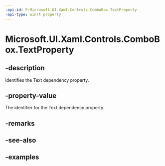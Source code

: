 ```yaml
---
-api-id: P:Microsoft.UI.Xaml.Controls.ComboBox.TextProperty
-api-type: winrt property
---
```


<!-- Property syntax.
public DependencyProperty TextProperty { get; }
-->

# Microsoft.UI.Xaml.Controls.ComboBox.TextProperty

## -description

Identifies the Text dependency property.

## -property-value

The identifier for the Text dependency property.

## -remarks

## -see-also

## -examples

